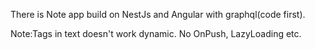 There is Note app build on NestJs and Angular with graphql(code first).

Note:Tags in text doesn't work dynamic. No OnPush, LazyLoading etc.
